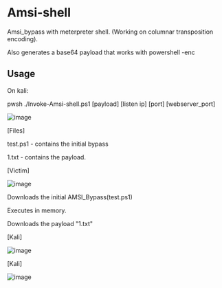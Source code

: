 # Amsi-shell
Amsi_bypass with meterpreter shell. (Working on columnar transposition encoding).

Also generates a base64 payload that works with powershell -enc


## Usage

On kali:

pwsh ./Invoke-Amsi-shell.ps1 [payload] [listen ip] [port] [webserver_port]

![image](https://github.com/wlfrag/Amsi-shell/assets/43529877/1714e5d4-5218-40b2-b8e9-fad5a639b1dc)



[Files]

test.ps1 - contains the initial bypass 

1.txt - contains the payload.


[Victim]

![image](https://github.com/wlfrag/Amsi-shell/assets/43529877/72ad64f4-66ab-43c4-a021-63191338dc6a)

Downloads the initial AMSI_Bypass(test.ps1)

Executes in memory.

Downloads the payload "1.txt"


[Kali]

![image](https://github.com/wlfrag/Amsi-shell/assets/43529877/64a8f8aa-1418-4f30-9c9e-0de1c43fe6c7)




[Kali]

![image](https://github.com/wlfrag/Amsi-shell/assets/43529877/71631d3d-9a01-49a3-ac80-2473bd8f0b9b)





